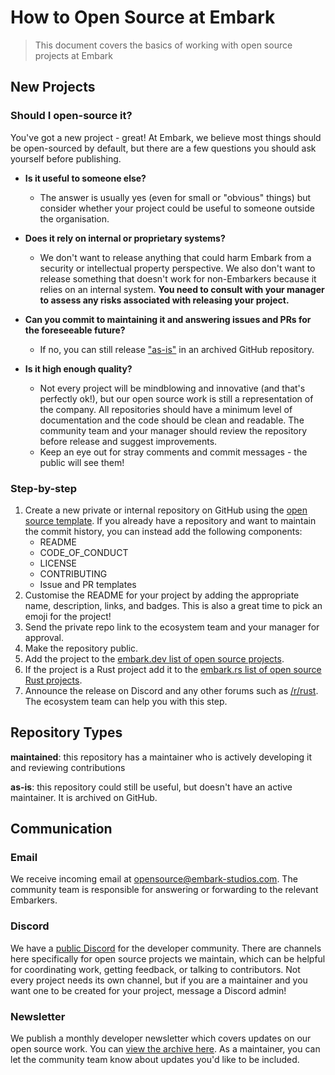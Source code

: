 # How to Open Source at Embark

> This document covers the basics of working with open source projects at Embark

## New Projects

### Should I open-source it?

You've got a new project - great! At Embark, we believe most things should be open-sourced by default, but there are a few questions you should ask yourself before publishing.

- **Is it useful to someone else?**
  - The answer is usually yes (even for small or "obvious" things) but consider whether your project could be useful to someone outside the organisation.

- **Does it rely on internal or proprietary systems?**
  - We don't want to release anything that could harm Embark from a security or intellectual property perspective. We also don't want to release something that doesn't work for non-Embarkers because it relies on an internal system. **You need to consult with your manager to assess any risks associated with releasing your project.**

- **Can you commit to maintaining it and answering issues and PRs for the foreseeable future?**
  - If no, you can still release ["as-is"](#repository-types) in an archived GitHub repository.

- **Is it high enough quality?**
  - Not every project will be mindblowing and innovative (and that's perfectly ok!), but our open source work is still a representation of the company. All repositories should have a minimum level of documentation and the code should be clean and readable. The community team and your manager should review the repository before release and suggest improvements.
  - Keep an eye out for stray comments and commit messages - the public will see them!

### Step-by-step

1. Create a new private or internal repository on GitHub using the [open source template](https://github.com/EmbarkStudios/opensource-template). If you already have a repository and want to maintain the commit history, you can instead add the following components:
    - README
    - CODE_OF_CONDUCT
    - LICENSE
    - CONTRIBUTING
    - Issue and PR templates
1. Customise the README for your project by adding the appropriate name, description, links, and badges. This is also a great time to pick an emoji for the project!
1. Send the private repo link to the ecosystem team and your manager for approval.
1. Make the repository public.
1. Add the project to the [embark.dev list of open source projects](https://github.com/EmbarkStudios/opensource-website/blob/main/data.json).
1. If the project is a Rust project add it to the [embark.rs list of open source Rust projects](https://github.com/EmbarkStudios/rust-ecosystem#open-source).
1. Announce the release on Discord and any other forums such as [/r/rust](https://reddit.com/r/rust). The ecosystem team can help you with this step.

## Repository Types

**maintained**: this repository has a maintainer who is actively developing it and reviewing contributions

**as-is**: this repository could still be useful, but doesn't have an active maintainer. It is archived on GitHub.

## Communication

### Email

We receive incoming email at opensource@embark-studios.com. The community team is responsible for answering or forwarding to the relevant Embarkers.

### Discord

We have a [public Discord](https://discord.gg/8TW9nfF) for the developer community. There are channels here specifically for open source projects we maintain, which can be helpful for coordinating work, getting feedback, or talking to contributors. Not every project needs its own channel, but if you are a maintainer and you want one to be created for your project, message a Discord admin!

### Newsletter

We publish a monthly developer newsletter which covers updates on our open source work. You can [view the archive here](https://us20.campaign-archive.com/home/?u=4206f0696b8b13a996c701852&id=9a5cf35c37). As a maintainer, you can let the community team know about updates you'd like to be included.
